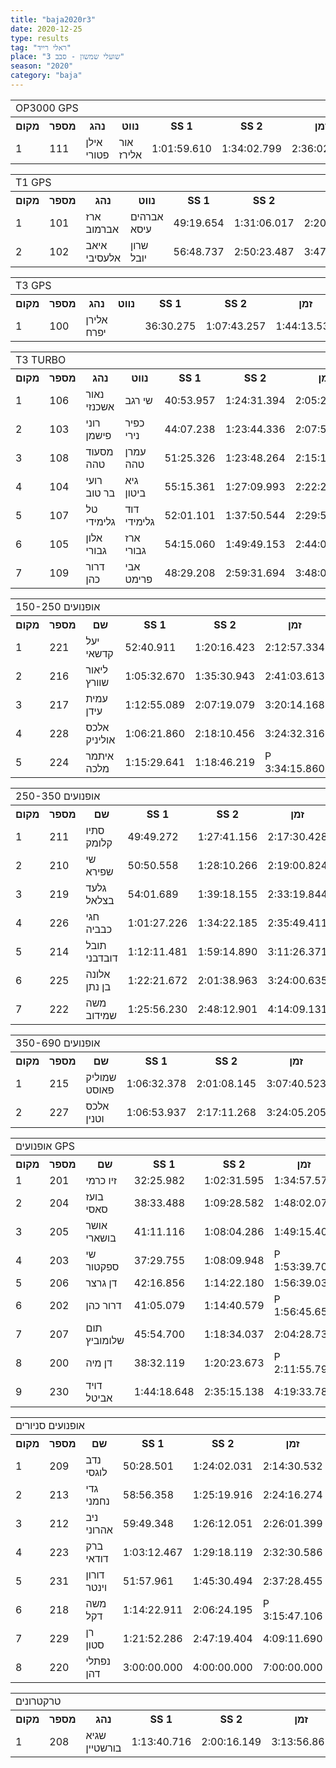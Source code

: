 ```yaml
---
title: "baja2020r3"
date: 2020-12-25
type: results
tag: "ראלי רייד"
place: "שועלי שמשון - סבב 3"
season: "2020"
category: "baja"
---
```

<table class="line_color">
    <tr>
        <td colspan="99" class="title_font">OP3000 GPS</td>
    </tr>
    <tr class="rnkh_bkcolor">
        <th class="rnkh_font">מקום</th>
        <th class="rnkh_font">מספר</th>
        <th class="rnkh_font">נהג</th>
        <th class="rnkh_font">נווט</th>
        <th class="rnkh_font">SS 1</th>
        <th class="rnkh_font">SS 2</th>
        <th class="rnkh_font">זמן</th>
        <th class="rnkh_font">פער</th>
    </tr>
    <tr class="rnk_bkcolor OddRow">
        <td class="rnk_font">1</td>
        <td class="rnk_font">111</td>
        <td class="rnk_font">אילן פטורי</td>
        <td class="rnk_font">אור אלירז</td>
        <td class="rnk_font">1:01:59.610</td>
        <td class="rnk_font">1:34:02.799</td>
        <td class="rnk_font">2:36:02.409</td>
        <td class="rnk_font">-</td>
    </tr>
<table class="line_color">
    <tr>
        <td colspan="99" class="title_font">T1 GPS</td>
    </tr>
    <tr class="rnkh_bkcolor">
        <th class="rnkh_font">מקום</th>
        <th class="rnkh_font">מספר</th>
        <th class="rnkh_font">נהג</th>
        <th class="rnkh_font">נווט</th>
        <th class="rnkh_font">SS 1</th>
        <th class="rnkh_font">SS 2</th>
        <th class="rnkh_font">זמן</th>
        <th class="rnkh_font">פער</th>
    </tr>
    <tr class="rnk_bkcolor EvenRow">
        <td class="rnk_font">1</td>
        <td class="rnk_font">101</td>
        <td class="rnk_font">ארז אברמוב</td>
        <td class="rnk_font">אברהים עיסא</td>
        <td class="rnk_font">49:19.654</td>
        <td class="rnk_font">1:31:06.017</td>
        <td class="rnk_font">2:20:25.671</td>
        <td class="rnk_font">-</td>
    </tr>
    <tr class="rnk_bkcolor OddRow">
        <td class="rnk_font">2</td>
        <td class="rnk_font">102</td>
        <td class="rnk_font">איאב אלעסיבי</td>
        <td class="rnk_font">שרון יובל</td>
        <td class="rnk_font">56:48.737</td>
        <td class="rnk_font">2:50:23.487</td>
        <td class="rnk_font">3:47:12.224</td>
        <td class="rnk_font">1:26:46.553</td>
    </tr>
<table class="line_color">
    <tr>
        <td colspan="99" class="title_font">T3  GPS</td>
    </tr>
    <tr class="rnkh_bkcolor">
        <th class="rnkh_font">מקום</th>
        <th class="rnkh_font">מספר</th>
        <th class="rnkh_font">נהג</th>
        <th class="rnkh_font">נווט</th>
        <th class="rnkh_font">SS 1</th>
        <th class="rnkh_font">SS 2</th>
        <th class="rnkh_font">זמן</th>
        <th class="rnkh_font">פער</th>
    </tr>
    <tr class="rnk_bkcolor EvenRow">
        <td class="rnk_font">1</td>
        <td class="rnk_font">100</td>
        <td class="rnk_font">אלירן יפרח</td>
        <td class="rnk_font">&nbsp;</td>
        <td class="rnk_font">36:30.275</td>
        <td class="rnk_font">1:07:43.257</td>
        <td class="rnk_font">1:44:13.532</td>
        <td class="rnk_font">-</td>
    </tr>
<table class="line_color">
    <tr>
        <td colspan="99" class="title_font">T3 TURBO</td>
    </tr>
    <tr class="rnkh_bkcolor">
        <th class="rnkh_font">מקום</th>
        <th class="rnkh_font">מספר</th>
        <th class="rnkh_font">נהג</th>
        <th class="rnkh_font">נווט</th>
        <th class="rnkh_font">SS 1</th>
        <th class="rnkh_font">SS 2</th>
        <th class="rnkh_font">זמן</th>
        <th class="rnkh_font">פער</th>
    </tr>
    <tr class="rnk_bkcolor OddRow">
        <td class="rnk_font">1</td>
        <td class="rnk_font">106</td>
        <td class="rnk_font">נאור אשכנזי</td>
        <td class="rnk_font">שי רגב</td>
        <td class="rnk_font">40:53.957</td>
        <td class="rnk_font">1:24:31.394</td>
        <td class="rnk_font">2:05:25.351</td>
        <td class="rnk_font">-</td>
    </tr>
    <tr class="rnk_bkcolor EvenRow">
        <td class="rnk_font">2</td>
        <td class="rnk_font">103</td>
        <td class="rnk_font">רוני פישמן</td>
        <td class="rnk_font">כפיר נירי</td>
        <td class="rnk_font">44:07.238</td>
        <td class="rnk_font">1:23:44.336</td>
        <td class="rnk_font">2:07:51.574</td>
        <td class="rnk_font">2:26.223</td>
    </tr>
    <tr class="rnk_bkcolor OddRow">
        <td class="rnk_font">3</td>
        <td class="rnk_font">108</td>
        <td class="rnk_font">מסעוד טהה</td>
        <td class="rnk_font">עמרן טהה</td>
        <td class="rnk_font">51:25.326</td>
        <td class="rnk_font">1:23:48.264</td>
        <td class="rnk_font">2:15:13.590</td>
        <td class="rnk_font">9:48.239</td>
    </tr>
    <tr class="rnk_bkcolor EvenRow">
        <td class="rnk_font">4</td>
        <td class="rnk_font">104</td>
        <td class="rnk_font">רועי בר טוב</td>
        <td class="rnk_font">גיא ביטון</td>
        <td class="rnk_font">55:15.361</td>
        <td class="rnk_font">1:27:09.993</td>
        <td class="rnk_font">2:22:25.354</td>
        <td class="rnk_font">17:00.003</td>
    </tr>
    <tr class="rnk_bkcolor OddRow">
        <td class="rnk_font">5</td>
        <td class="rnk_font">107</td>
        <td class="rnk_font">טל גלימידי</td>
        <td class="rnk_font">דוד גלימידי</td>
        <td class="rnk_font">52:01.101</td>
        <td class="rnk_font">1:37:50.544</td>
        <td class="rnk_font">2:29:51.645</td>
        <td class="rnk_font">24:26.294</td>
    </tr>
    <tr class="rnk_bkcolor EvenRow">
        <td class="rnk_font">6</td>
        <td class="rnk_font">105</td>
        <td class="rnk_font">אלון גבורי</td>
        <td class="rnk_font">ארז גבורי</td>
        <td class="rnk_font">54:15.060</td>
        <td class="rnk_font">1:49:49.153</td>
        <td class="rnk_font">2:44:04.213</td>
        <td class="rnk_font">38:38.862</td>
    </tr>
    <tr class="rnk_bkcolor OddRow">
        <td class="rnk_font">7</td>
        <td class="rnk_font">109</td>
        <td class="rnk_font">דרור כהן</td>
        <td class="rnk_font">אבי פרימט</td>
        <td class="rnk_font">48:29.208</td>
        <td class="rnk_font">2:59:31.694</td>
        <td class="rnk_font">3:48:00.902</td>
        <td class="rnk_font">1:42:35.551</td>
    </tr>
<table class="line_color">
    <tr>
        <td colspan="99" class="title_font">אופנועים 150-250</td>
    </tr>
    <tr class="rnkh_bkcolor">
        <th class="rnkh_font">מקום</th>
        <th class="rnkh_font">מספר</th>
        <th class="rnkh_font">שם</th>
        <th class="rnkh_font">SS 1</th>
        <th class="rnkh_font">SS 2</th>
        <th class="rnkh_font">זמן</th>
        <th class="rnkh_font">עונשין</th>
        <th class="rnkh_font">פער</th>
    </tr>
    <tr class="rnk_bkcolor EvenRow">
        <td class="rnk_font">1</td>
        <td class="rnk_font">221</td>
        <td class="rnk_font">יעל קדשאי</td>
        <td class="rnk_font">52:40.911</td>
        <td class="rnk_font">1:20:16.423</td>
        <td class="rnk_font">2:12:57.334</td>
        <td class="rnk_font">-</td>
        <td class="rnk_font">-</td>
    </tr>
    <tr class="rnk_bkcolor OddRow">
        <td class="rnk_font">2</td>
        <td class="rnk_font">216</td>
        <td class="rnk_font">ליאור שוורץ</td>
        <td class="rnk_font">1:05:32.670</td>
        <td class="rnk_font">1:35:30.943</td>
        <td class="rnk_font">2:41:03.613</td>
        <td class="rnk_font">-</td>
        <td class="rnk_font">28:06.279</td>
    </tr>
    <tr class="rnk_bkcolor EvenRow">
        <td class="rnk_font">3</td>
        <td class="rnk_font">217</td>
        <td class="rnk_font">עמית עידן</td>
        <td class="rnk_font">1:12:55.089</td>
        <td class="rnk_font">2:07:19.079</td>
        <td class="rnk_font">3:20:14.168</td>
        <td class="rnk_font">-</td>
        <td class="rnk_font">1:07:16.834</td>
    </tr>
    <tr class="rnk_bkcolor OddRow">
        <td class="rnk_font">4</td>
        <td class="rnk_font">228</td>
        <td class="rnk_font">אלכס אוליניק</td>
        <td class="rnk_font">1:06:21.860</td>
        <td class="rnk_font">2:18:10.456</td>
        <td class="rnk_font">3:24:32.316</td>
        <td class="rnk_font">-</td>
        <td class="rnk_font">1:11:34.982</td>
    </tr>
    <tr class="rnk_bkcolor EvenRow">
        <td class="rnk_font">5</td>
        <td class="rnk_font">224</td>
        <td class="rnk_font">איתמר מלכה</td>
        <td class="rnk_font">1:15:29.641</td>
        <td class="rnk_font">1:18:46.219</td>
        <td class="rnk_font penalty">P 3:34:15.860</td>
        <td class="rnk_font">1:00:00.000</td>
        <td class="rnk_font">1:21:18.526</td>
    </tr>
<table class="line_color">
    <tr>
        <td colspan="99" class="title_font">אופנועים 250-350</td>
    </tr>
    <tr class="rnkh_bkcolor">
        <th class="rnkh_font">מקום</th>
        <th class="rnkh_font">מספר</th>
        <th class="rnkh_font">שם</th>
        <th class="rnkh_font">SS 1</th>
        <th class="rnkh_font">SS 2</th>
        <th class="rnkh_font">זמן</th>
        <th class="rnkh_font">פער</th>
    </tr>
    <tr class="rnk_bkcolor OddRow">
        <td class="rnk_font">1</td>
        <td class="rnk_font">211</td>
        <td class="rnk_font">סתיו קלומק</td>
        <td class="rnk_font">49:49.272</td>
        <td class="rnk_font">1:27:41.156</td>
        <td class="rnk_font">2:17:30.428</td>
        <td class="rnk_font">-</td>
    </tr>
    <tr class="rnk_bkcolor EvenRow">
        <td class="rnk_font">2</td>
        <td class="rnk_font">210</td>
        <td class="rnk_font">שי שפירא</td>
        <td class="rnk_font">50:50.558</td>
        <td class="rnk_font">1:28:10.266</td>
        <td class="rnk_font">2:19:00.824</td>
        <td class="rnk_font">1:30.396</td>
    </tr>
    <tr class="rnk_bkcolor OddRow">
        <td class="rnk_font">3</td>
        <td class="rnk_font">219</td>
        <td class="rnk_font">גלעד בצלאל</td>
        <td class="rnk_font">54:01.689</td>
        <td class="rnk_font">1:39:18.155</td>
        <td class="rnk_font">2:33:19.844</td>
        <td class="rnk_font">15:49.416</td>
    </tr>
    <tr class="rnk_bkcolor EvenRow">
        <td class="rnk_font">4</td>
        <td class="rnk_font">226</td>
        <td class="rnk_font">חגי כבביה</td>
        <td class="rnk_font">1:01:27.226</td>
        <td class="rnk_font">1:34:22.185</td>
        <td class="rnk_font">2:35:49.411</td>
        <td class="rnk_font">18:18.983</td>
    </tr>
    <tr class="rnk_bkcolor OddRow">
        <td class="rnk_font">5</td>
        <td class="rnk_font">214</td>
        <td class="rnk_font">תובל דובדבני</td>
        <td class="rnk_font">1:12:11.481</td>
        <td class="rnk_font">1:59:14.890</td>
        <td class="rnk_font">3:11:26.371</td>
        <td class="rnk_font">53:55.943</td>
    </tr>
    <tr class="rnk_bkcolor EvenRow">
        <td class="rnk_font">6</td>
        <td class="rnk_font">225</td>
        <td class="rnk_font">אלונה בן נתן</td>
        <td class="rnk_font">1:22:21.672</td>
        <td class="rnk_font">2:01:38.963</td>
        <td class="rnk_font">3:24:00.635</td>
        <td class="rnk_font">1:06:30.207</td>
    </tr>
    <tr class="rnk_bkcolor OddRow">
        <td class="rnk_font">7</td>
        <td class="rnk_font">222</td>
        <td class="rnk_font">משה שמידוב</td>
        <td class="rnk_font">1:25:56.230</td>
        <td class="rnk_font">2:48:12.901</td>
        <td class="rnk_font">4:14:09.131</td>
        <td class="rnk_font">1:56:38.703</td>
    </tr>
<table class="line_color">
    <tr>
        <td colspan="99" class="title_font">אופנועים 350-690</td>
    </tr>
    <tr class="rnkh_bkcolor">
        <th class="rnkh_font">מקום</th>
        <th class="rnkh_font">מספר</th>
        <th class="rnkh_font">שם</th>
        <th class="rnkh_font">SS 1</th>
        <th class="rnkh_font">SS 2</th>
        <th class="rnkh_font">זמן</th>
        <th class="rnkh_font">פער</th>
    </tr>
    <tr class="rnk_bkcolor EvenRow">
        <td class="rnk_font">1</td>
        <td class="rnk_font">215</td>
        <td class="rnk_font">שמוליק פאוסט</td>
        <td class="rnk_font">1:06:32.378</td>
        <td class="rnk_font">2:01:08.145</td>
        <td class="rnk_font">3:07:40.523</td>
        <td class="rnk_font">-</td>
    </tr>
    <tr class="rnk_bkcolor OddRow">
        <td class="rnk_font">2</td>
        <td class="rnk_font">227</td>
        <td class="rnk_font">אלכס וטנין</td>
        <td class="rnk_font">1:06:53.937</td>
        <td class="rnk_font">2:17:11.268</td>
        <td class="rnk_font">3:24:05.205</td>
        <td class="rnk_font">16:24.682</td>
    </tr>
<table class="line_color">
    <tr>
        <td colspan="99" class="title_font">אופנועים GPS</td>
    </tr>
    <tr class="rnkh_bkcolor">
        <th class="rnkh_font">מקום</th>
        <th class="rnkh_font">מספר</th>
        <th class="rnkh_font">שם</th>
        <th class="rnkh_font">SS 1</th>
        <th class="rnkh_font">SS 2</th>
        <th class="rnkh_font">זמן</th>
        <th class="rnkh_font">עונשין</th>
        <th class="rnkh_font">פער</th>
    </tr>
    <tr class="rnk_bkcolor EvenRow">
        <td class="rnk_font">1</td>
        <td class="rnk_font">201</td>
        <td class="rnk_font">זיו כרמי</td>
        <td class="rnk_font">32:25.982</td>
        <td class="rnk_font">1:02:31.595</td>
        <td class="rnk_font">1:34:57.577</td>
        <td class="rnk_font">-</td>
        <td class="rnk_font">-</td>
    </tr>
    <tr class="rnk_bkcolor OddRow">
        <td class="rnk_font">2</td>
        <td class="rnk_font">204</td>
        <td class="rnk_font">בועז סאסי</td>
        <td class="rnk_font">38:33.488</td>
        <td class="rnk_font">1:09:28.582</td>
        <td class="rnk_font">1:48:02.070</td>
        <td class="rnk_font">-</td>
        <td class="rnk_font">13:04.493</td>
    </tr>
    <tr class="rnk_bkcolor EvenRow">
        <td class="rnk_font">3</td>
        <td class="rnk_font">205</td>
        <td class="rnk_font">אושר בושארי</td>
        <td class="rnk_font">41:11.116</td>
        <td class="rnk_font">1:08:04.286</td>
        <td class="rnk_font">1:49:15.402</td>
        <td class="rnk_font">-</td>
        <td class="rnk_font">14:17.825</td>
    </tr>
    <tr class="rnk_bkcolor OddRow">
        <td class="rnk_font">4</td>
        <td class="rnk_font">203</td>
        <td class="rnk_font">שי ספקטור</td>
        <td class="rnk_font">37:29.755</td>
        <td class="rnk_font">1:08:09.948</td>
        <td class="rnk_font penalty">P 1:53:39.703</td>
        <td class="rnk_font">8:00.000</td>
        <td class="rnk_font">18:42.126</td>
    </tr>
    <tr class="rnk_bkcolor EvenRow">
        <td class="rnk_font">5</td>
        <td class="rnk_font">206</td>
        <td class="rnk_font">דן גרצר</td>
        <td class="rnk_font">42:16.856</td>
        <td class="rnk_font">1:14:22.180</td>
        <td class="rnk_font">1:56:39.036</td>
        <td class="rnk_font">-</td>
        <td class="rnk_font">21:41.459</td>
    </tr>
    <tr class="rnk_bkcolor OddRow">
        <td class="rnk_font">6</td>
        <td class="rnk_font">202</td>
        <td class="rnk_font">דרור כהן</td>
        <td class="rnk_font">41:05.079</td>
        <td class="rnk_font">1:14:40.579</td>
        <td class="rnk_font penalty">P 1:56:45.658</td>
        <td class="rnk_font">1:00.000</td>
        <td class="rnk_font">21:48.081</td>
    </tr>
    <tr class="rnk_bkcolor EvenRow">
        <td class="rnk_font">7</td>
        <td class="rnk_font">207</td>
        <td class="rnk_font">תום שלומוביץ</td>
        <td class="rnk_font">45:54.700</td>
        <td class="rnk_font">1:18:34.037</td>
        <td class="rnk_font">2:04:28.737</td>
        <td class="rnk_font">-</td>
        <td class="rnk_font">29:31.160</td>
    </tr>
    <tr class="rnk_bkcolor OddRow">
        <td class="rnk_font">8</td>
        <td class="rnk_font">200</td>
        <td class="rnk_font">דן מיה</td>
        <td class="rnk_font">38:32.119</td>
        <td class="rnk_font">1:20:23.673</td>
        <td class="rnk_font penalty">P 2:11:55.792</td>
        <td class="rnk_font">13:00.000</td>
        <td class="rnk_font">36:58.215</td>
    </tr>
    <tr class="rnk_bkcolor EvenRow">
        <td class="rnk_font">9</td>
        <td class="rnk_font">230</td>
        <td class="rnk_font">דויד אביטל</td>
        <td class="rnk_font">1:44:18.648</td>
        <td class="rnk_font">2:35:15.138</td>
        <td class="rnk_font">4:19:33.786</td>
        <td class="rnk_font">-</td>
        <td class="rnk_font">2:44:36.209</td>
    </tr>
<table class="line_color">
    <tr>
        <td colspan="99" class="title_font">אופנועים סניורים</td>
    </tr>
    <tr class="rnkh_bkcolor">
        <th class="rnkh_font">מקום</th>
        <th class="rnkh_font">מספר</th>
        <th class="rnkh_font">שם</th>
        <th class="rnkh_font">SS 1</th>
        <th class="rnkh_font">SS 2</th>
        <th class="rnkh_font">זמן</th>
        <th class="rnkh_font">עונשין</th>
        <th class="rnkh_font">פער</th>
    </tr>
    <tr class="rnk_bkcolor OddRow">
        <td class="rnk_font">1</td>
        <td class="rnk_font">209</td>
        <td class="rnk_font">נדב לוגסי</td>
        <td class="rnk_font">50:28.501</td>
        <td class="rnk_font">1:24:02.031</td>
        <td class="rnk_font">2:14:30.532</td>
        <td class="rnk_font">-</td>
        <td class="rnk_font">-</td>
    </tr>
    <tr class="rnk_bkcolor EvenRow">
        <td class="rnk_font">2</td>
        <td class="rnk_font">213</td>
        <td class="rnk_font">גדי נחמני</td>
        <td class="rnk_font">58:56.358</td>
        <td class="rnk_font">1:25:19.916</td>
        <td class="rnk_font">2:24:16.274</td>
        <td class="rnk_font">-</td>
        <td class="rnk_font">9:45.742</td>
    </tr>
    <tr class="rnk_bkcolor OddRow">
        <td class="rnk_font">3</td>
        <td class="rnk_font">212</td>
        <td class="rnk_font">ניב אהרוני</td>
        <td class="rnk_font">59:49.348</td>
        <td class="rnk_font">1:26:12.051</td>
        <td class="rnk_font">2:26:01.399</td>
        <td class="rnk_font">-</td>
        <td class="rnk_font">11:30.867</td>
    </tr>
    <tr class="rnk_bkcolor EvenRow">
        <td class="rnk_font">4</td>
        <td class="rnk_font">223</td>
        <td class="rnk_font">ברק דודאי</td>
        <td class="rnk_font">1:03:12.467</td>
        <td class="rnk_font">1:29:18.119</td>
        <td class="rnk_font">2:32:30.586</td>
        <td class="rnk_font">-</td>
        <td class="rnk_font">18:00.054</td>
    </tr>
    <tr class="rnk_bkcolor OddRow">
        <td class="rnk_font">5</td>
        <td class="rnk_font">231</td>
        <td class="rnk_font">דורון וינטר</td>
        <td class="rnk_font">51:57.961</td>
        <td class="rnk_font">1:45:30.494</td>
        <td class="rnk_font">2:37:28.455</td>
        <td class="rnk_font">-</td>
        <td class="rnk_font">22:57.923</td>
    </tr>
    <tr class="rnk_bkcolor EvenRow">
        <td class="rnk_font">6</td>
        <td class="rnk_font">218</td>
        <td class="rnk_font">משה דקל</td>
        <td class="rnk_font">1:14:22.911</td>
        <td class="rnk_font">2:06:24.195</td>
        <td class="rnk_font penalty">P 3:15:47.106</td>
        <td class="rnk_font">-5:00.000</td>
        <td class="rnk_font">1:01:16.574</td>
    </tr>
    <tr class="rnk_bkcolor OddRow">
        <td class="rnk_font">7</td>
        <td class="rnk_font">229</td>
        <td class="rnk_font">רן סטון</td>
        <td class="rnk_font">1:21:52.286</td>
        <td class="rnk_font">2:47:19.404</td>
        <td class="rnk_font">4:09:11.690</td>
        <td class="rnk_font">-</td>
        <td class="rnk_font">1:54:41.158</td>
    </tr>
    <tr class="rnk_bkcolor EvenRow">
        <td class="rnk_font">8</td>
        <td class="rnk_font">220</td>
        <td class="rnk_font">נפתלי דהן</td>
        <td class="rnk_font">3:00:00.000</td>
        <td class="rnk_font">4:00:00.000</td>
        <td class="rnk_font">7:00:00.000</td>
        <td class="rnk_font">-</td>
        <td class="rnk_font">4:45:29.468</td>
    </tr>
<table class="line_color">
    <tr>
        <td colspan="99" class="title_font">טרקטרונים</td>
    </tr>
    <tr class="rnkh_bkcolor">
        <th class="rnkh_font">מקום</th>
        <th class="rnkh_font">מספר</th>
        <th class="rnkh_font">נהג</th>
        <th class="rnkh_font">SS 1</th>
        <th class="rnkh_font">SS 2</th>
        <th class="rnkh_font">זמן</th>
        <th class="rnkh_font">פער</th>
    </tr>
    <tr class="rnk_bkcolor OddRow">
        <td class="rnk_font">1</td>
        <td class="rnk_font">208</td>
        <td class="rnk_font">שגיא בורשטיין</td>
        <td class="rnk_font">1:13:40.716</td>
        <td class="rnk_font">2:00:16.149</td>
        <td class="rnk_font">3:13:56.865</td>
        <td class="rnk_font">-</td>
    </tr>
</table>
